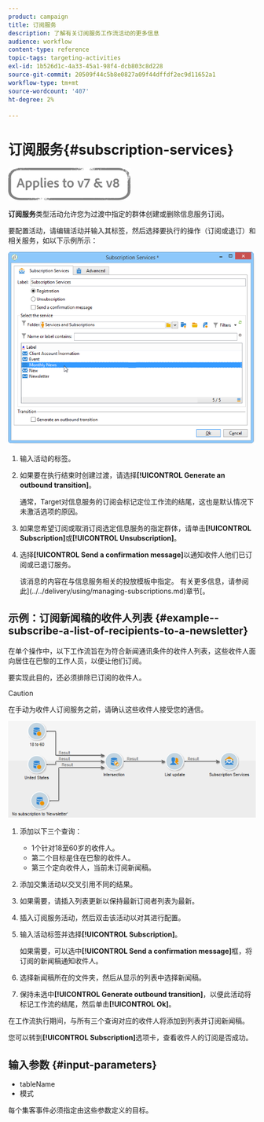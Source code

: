 ```yaml
---
product: campaign
title: 订阅服务
description: 了解有关订阅服务工作流活动的更多信息
audience: workflow
content-type: reference
topic-tags: targeting-activities
exl-id: 1b526d1c-4a33-45a1-98f4-dcb803c8d228
source-git-commit: 20509f44c5b8e0827a09f44dffdf2ec9d11652a1
workflow-type: tm+mt
source-wordcount: '407'
ht-degree: 2%

---
```


# 订阅服务{#subscription-services}

![](../../assets/common.svg)

**订阅服务**&#x200B;类型活动允许您为过渡中指定的群体创建或删除信息服务订阅。

要配置活动，请编辑活动并输入其标签，然后选择要执行的操作（订阅或退订）和相关服务，如以下示例所示：

![](assets/edit_service_inscription.png)

1. 输入活动的标签。
1. 如果要在执行结束时创建过渡，请选择&#x200B;**[!UICONTROL Generate an outbound transition]**。

   通常，Target对信息服务的订阅会标记定位工作流的结尾，这也是默认情况下未激活选项的原因。

1. 如果您希望订阅或取消订阅选定信息服务的指定群体，请单击&#x200B;**[!UICONTROL Subscription]**&#x200B;或&#x200B;**[!UICONTROL Unsubscription]**。
1. 选择&#x200B;**[!UICONTROL Send a confirmation message]**&#x200B;以通知收件人他们已订阅或已退订服务。

   该消息的内容在与信息服务相关的投放模板中指定。 有关更多信息，请参阅此](../../delivery/using/managing-subscriptions.md)章节[。

## 示例：订阅新闻稿的收件人列表 {#example--subscribe-a-list-of-recipients-to-a-newsletter}

在单个操作中，以下工作流旨在为符合新闻通讯条件的收件人列表，这些收件人面向居住在巴黎的工作人员，以便让他们订阅。

要实现此目的，还必须排除已订阅的收件人。

>[!CAUTION]
>
>在手动为收件人订阅服务之前，请确认这些收件人接受您的通信。

![](assets/subscription_services_example.png)

1. 添加以下三个查询：

   * 1个针对18至60岁的收件人。
   * 第二个目标是住在巴黎的收件人。
   * 第三个定向收件人，当前未订阅新闻稿。

1. 添加交集活动以交叉引用不同的结果。
1. 如果需要，请插入列表更新以保持最新订阅者列表为最新。
1. 插入订阅服务活动，然后双击该活动以对其进行配置。
1. 输入活动标签并选择&#x200B;**[!UICONTROL Subscription]**。

   如果需要，可以选中&#x200B;**[!UICONTROL Send a confirmation message]**&#x200B;框，将订阅的新闻稿通知收件人。

1. 选择新闻稿所在的文件夹，然后从显示的列表中选择新闻稿。
1. 保持未选中&#x200B;**[!UICONTROL Generate outbound transition]**，以便此活动将标记工作流的结尾，然后单击&#x200B;**[!UICONTROL Ok]**。

在工作流执行期间，与所有三个查询对应的收件人将添加到列表并订阅新闻稿。

您可以转到&#x200B;**[!UICONTROL Subscription]**&#x200B;选项卡，查看收件人的订阅是否成功。

## 输入参数 {#input-parameters}

* tableName
* 模式

每个集客事件必须指定由这些参数定义的目标。
